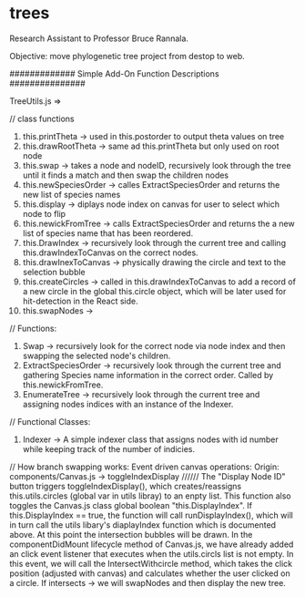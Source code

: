# trees

Research Assistant to Professor Bruce Rannala. 

Objective: move phylogenetic tree project from destop to web.


############# Simple Add-On Function Descriptions ###############

TreeUtils.js => 

// class functions
1. this.printTheta -> used in this.postorder to output theta values on tree
2. this.drawRootTheta -> same ad this.printTheta but only used on root node
3. this.swap -> takes a node and nodeID, recursively look through the tree until it finds a match and then swap the children nodes
4. this.newSpeciesOrder -> calles ExtractSpeciesOrder and returns the new list of species names
5. this.display -> diplays node index on canvas for user to select which node to flip
6. this.newickFromTree -> calls ExtractSpeciesOrder and returns the a new list of species name that has been reordered. 
7. this.DrawIndex -> recursively look through the current tree and calling this.drawIndexToCanvas on the correct nodes. 
8. this.drawInexToCanvas -> physically drawing the circle and text to the selection bubble
9. this.createCircles -> called in this.drawIndexToCanvas to add a record of a new circle in the global this.circle object, which will be later used for hit-detection in the React side. 
10. this.swapNodes -> 

// Functions: 
1. Swap -> recursively look for the correct node via node index and then swapping the selected node's children.
2. ExtractSpeciesOrder -> recursively look through the current tree and gathering Species name information in the correct order. Called by this.newickFromTree. 
3. EnumerateTree -> recursively look through the current tree and assigning nodes indices with an instance of the Indexer. 

// Functional Classes: 
1. Indexer -> A simple indexer class that assigns nodes with id number while keeping track of the number of indicies. 

// How branch swapping works: 
Event driven canvas operations: 
Origin: components/Canvas.js -> toggleIndexDisplay
//////
The "Display Node ID" button triggers toggleIndexDisplay(), which creates/reassigns this.utils.circles (global var in utils libray) to an enpty list. This function also toggles the Canvas.js class global boolean "this.DisplayIndex". If this.DisplayIndex == true, the function will call runDisplayIndex(), which will in turn call the utils libary's diaplayIndex function which is documented above. At this point the intersection bubbles will be drawn. In the componentDidMount lifecycle method of Canvas.js, we have already added an click event listener that executes when the utils.circls list is not empty. In this event, we will call the IntersectWithcircle method, which takes the click position (adjusted with canvas) and calculates whether the user clicked on a circle. If intersects -> we will swapNodes and then display the new tree. 






